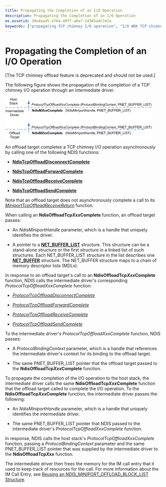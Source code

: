 ```yaml
---
title: Propagating the Completion of an I/O Operation
description: Propagating the Completion of an I/O Operation
ms.assetid: 39e4aa45-4764-49ff-a0a7-24385adc341a
keywords: ["propagating TCP chimney I/O operation", "I/O WDK TCP chimney offload"]
---
```


# Propagating the Completion of an I/O Operation


\[The TCP chimney offload feature is deprecated and should not be used.\]

The following figure shows the propagation of the completion of a TCP chimney I/O operation through an intermediate driver.

![diagram illustrating the propagation of the completion of a tcp chimney i/o operation through an intermediate driver](images/prop-io-completion.png)

An offload target completes a TCP chimney I/O operation asynchronously by calling one of the following NDIS functions:

-   [**NdisTcpOffloadDisconnectComplete**](https://msdn.microsoft.com/library/windows/hardware/ff564590)

-   [**NdisTcpOffloadForwardComplete**](https://msdn.microsoft.com/library/windows/hardware/ff564597)

-   [**NdisTcpOffloadReceiveComplete**](https://msdn.microsoft.com/library/windows/hardware/ff564599)

-   [**NdisTcpOffloadSendComplete**](https://msdn.microsoft.com/library/windows/hardware/ff564609)

Note that an offload target does not asynchronously complete a call to its [*MiniportTcpOffloadReceiveReturn*](https://msdn.microsoft.com/library/windows/hardware/ff559462) function.

When calling an **NdisOffloadTcp*Xxx*Complete** function, an offload target passes:

-   An *NdisMiniportHandle* parameter, which is a handle that uniquely identifies the driver.

-   A pointer to a [**NET\_BUFFER\_LIST**](https://msdn.microsoft.com/library/windows/hardware/ff563672) structure. This structure can be a stand-alone structure or the first structure in a linked list of such structures. Each NET\_BUFFER\_LIST structure in the list describes one [**NET\_BUFFER**](https://msdn.microsoft.com/library/windows/hardware/ff568376) structure. The NET\_BUFFER structure maps to a chain of memory descriptor lists (MDLs).

In response to an offload target's call to an **NdisOffloadTcp*Xxx*Complete** function, NDIS calls the intermediate driver's corresponding *ProtocolTcpOffloadXxxComplete* function:

-   [*ProtocolTcpOffloadDisconnectComplete*](https://msdn.microsoft.com/library/windows/hardware/ff570271)

-   [*ProtocolTcpOffloadForwardComplete*](https://msdn.microsoft.com/library/windows/hardware/ff570273)

-   [*ProtocolTcpOffloadReceiveComplete*](https://msdn.microsoft.com/library/windows/hardware/ff570274)

-   [*ProtocolTcpOffloadSendComplete*](https://msdn.microsoft.com/library/windows/hardware/ff570276)

To the intermediate driver's *ProtocolTcpOffloadXxxComplete* function, NDIS passes:

-   A *ProtocolBindingContext* parameter, which is a handle that references the intermediate driver's context for its binding to the offload target.

-   The same PNET\_BUFFER\_LIST pointer that the offload target passed to the **NdisOffloadTcp*Xxx*Complete** function.

To propagate the completion of the I/O operation to the host stack, the intermediate driver calls the same **NdisOffloadTcp*Xxx*Complete** function that the offload target called to complete the I/O operation. To the **NdisOffloadTcp*Xxx*Complete** function, the intermediate driver passes the following:

-   An *NdisMiniportHandle* parameter, which is a handle that uniquely identifies the intermediate driver.

-   The same PNET\_BUFFER\_LIST pointer that NDIS passed to the intermediate driver's *ProtocolTcpOffloadXxxComplete* function.

In response, NDIS calls the host stack's *ProtocolTcpOffloadXxxComplete* function, passing a *ProtocolBindingContext* parameter and the same PNET\_BUFFER\_LIST pointer that was supplied by the intermediate driver to the **NdisOffloadTcp*Xxx*** function.

The intermediate driver then frees the memory for the IM call entry that it used to keep track of resources for the call. For more information about the IM Call Entry, see [Reusing an NDIS\_MINIPORT\_OFFLOAD\_BLOCK\_LIST Structure](reusing-an-ndis-miniport-offload-block-list-structure.md).

 

 





